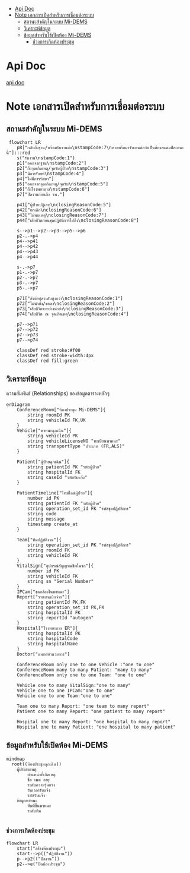 - [Api Doc](#api-doc)
- [Note เอกสารเปิดสำหรับการเชื่อมต่อระบบ](#note-เอกสารเปิดสำหรับการเชื่อมต่อระบบ)
  - [สถานะสำคัญในระบบ Mi-DEMS](#สถานะสำคัญในระบบ-mi-dems)
  - [วิเคราะห์ข้อมูล](#วิเคราะห์ข้อมูล)
  - [ข้อมูลสำหรับใช้เปิดห้อง Mi-DEMS](#ข้อมูลสำหรับใช้เปิดห้อง-mi-dems)
    - [ช่วงการเกิดห้องประชุม](#ช่วงการเกิดห้องประชุม)

# Api Doc
[api doc](https://lionants02.github.io/Mi-DEMS/)

# Note เอกสารเปิดสำหรับการเชื่อมต่อระบบ

## สถานะสำคัญในระบบ Mi-DEMS
```mermaid
 flowchart LR
    p8["กลับถึงฐาน/พร้อมรับงานต่อ\nstampCode:7\nหากพร้อมรรับงานต่อจำเป็นต้องสแตมป์สถานะนี้"]:::red
    s("รับงาน\nstampCode:1")
    p1["ออกจากฐาน\nstampCode:2"]
    p2["ถึงจุดเกิดเหตุ/จุดรับผู้ป่วย\nstampCode:3"]
    p3["มีการรักษา\nstampCode:4"]
    p4["ไม่มีการรักษา"]
    p5["ออกจากจุดเกิดเหตุ/จุดรับ\nstampCode:5"]
    p6["ถึงโรงพยาบาล\nstampCode:6"]
    p7["ปิดงานก่อนถึง รพ."]

    p41["ผู้ป่วยปฏิเสท\nclosingReasonCode:5"]
    p42["ยกเลิก\nclosingReasonCode:6"]
    p43["ไม่พบเหตุ\nclosingReasonCode:7"]
    p44["เสียชีวิตก่อนชุดปฏิบัติการไปถึง\nclosingReasonCode:8"]

    s-->p1-->p2-->p3-->p5-->p6
    p2-.->p4
    p4-->p41
    p4-->p42
    p4-->p43
    p4-->p44

    s-.->p7
    p1-.->p7
    p2-.->p7
    p3-.->p7
    p5-.->p7

    p71["ส่งต่อชุดระดับสูงกว่า\nclosingReasonCode:1"]
    p72["ไม่นำส่ง/ขอลง\nclosingReasonCode:2"]
    p73["เสียชีวิตระหว่างนำส่ง\nclosingReasonCode:3"]
    p74["เสียชีวิต ณ จุดเกิดเหตุ\nclosingReasonCode:4"]
    
    p7-->p71
    p7-->p72
    p7-->p73
    p7-->p74

    classDef red stroke:#f00
    classDef red stroke-width:4px
    classDef red fill:green
```

## วิเคราะห์ข้อมูล
ความสัมพันธ์ (Relationships) ของข้อมูลตารางหลักๆ
```mermaid
erDiagram
    ConferenceRoom["ห้องประชุม Mi-DEMS"]{
        string roomId PK
        string vehicleId FK,UK
    }
    Vehicle["พาหนะฉุกเฉิน"]{
        string vehicleId PK
        string vehicleLicenseNO "ทะเบียนพาหนะ"
        string transportType "ประเภท (FR,ALS)"
    }

    Patient["ผู้ป่วยฉุกเฉิน"]{
        string patientId PK "รหัสผู้ป่วย"
        string hospitalId FK
        string caseId "รหัสรับแจ้ง"
    }
    
    PatientTimeline["ไทม์ไลน์ผู้ป่วย"]{
        number id PK
        string patientId FK "รหัสผู้ป่วย"
        string operation_set_id FK "รหัสชุดปฏิบัติการ"
        string code
        string message
        timestamp create_at
    }

    Team["ทีมปฏิบัติงาน"]{
        string operation_set_id PK "รหัสชุดปฏิบัติการ"
        string roomId FK
        string vehicleId FK
    }
    VitalSign["อุปกรณ์สัญญาณชีพในรถ"]{
        number id PK
        string vehicleId FK
        string sn "Serial Number"
    }
    IPCam["ชุดกล้องในพาหนะ"]
    Report["รายงานเบิกจ่าย"]{
        string patientId PK,FK
        string operation_set_id PK,FK
        string hospitalId FK
        string reportId "autogen"
    }
    Hospital["โรงพยาบาล ER"]{
        string hospitalId PK
        string hospitalCode
        string hospitalName
    }
    Doctor["แพทย์อำนวยการ"]

    ConferenceRoom only one to one Vehicle :"one to one"
    ConferenceRoom many to many Patient: "many to many"
    ConferenceRoom only one to one Team: "one to one"

    Vehicle one to many VitalSign:"one to many"
    Vehicle one to one IPCam:"one to one"
    Vehicle one to one Team:"one to one"

    Team one to many Report: "one team to many report"
    Patient one to many Report: "one patient to many report"

    Hospital one to many Report: "one hospital to many report"
    Hospital one to many Patient: "one hospital to many patient"

```
## ข้อมูลสำหรับใช้เปิดห้อง Mi-DEMS

```mermaid
mindmap
  root((ห้องประชุมฉุกเฉิน))
    ผู้ประสบเหตุ
        ตำแหน่งที่เกิดเหตุ
        ชื่อ เพศ อายุ
        ระดับความรุ่นแรง
        วันเวลารับแจ้ง
        รหัสรับแจ้ง
    ข้อมูลพาหนะ
        ทีมที่ขึ้นพาหนะ
        ระดับทีม
    
```

### ช่วงการเกิดห้องประชุม
```mermaid
flowchart LR
    start("สร้างห้องประชุม")
    start-->p(("ปฏิบัติงาน"))
    p-->p2(("ปิดงาน"))
    p2-->e("ปิดห้องประชุม")
```